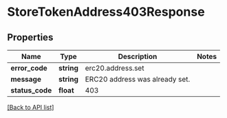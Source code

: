 # StoreTokenAddress403Response

## Properties

Name | Type | Description | Notes
------------ | ------------- | ------------- | -------------
**error_code** | **string** | erc20.address.set |
**message** | **string** | ERC20 address was already set. |
**status_code** | **float** | 403 |

[[Back to API list]](../../README.md#api-endpoints)
